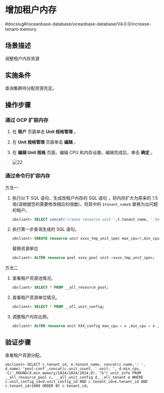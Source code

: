 增加租户内存 
===========================
#docslug#/oceanbase-database/oceanbase-database/V4.0.0/increase-tenant-memory


场景描述 
-------------------------

调整租户内存资源

实施条件 
-------------------------

查询集群待分配资源充足。

操作步骤 
-------------------------

### 通过 OCP 扩容内存 

1. 在 **租户** 页面单击 **Unit 规格管理** 。

   

2. 在 **Unit 规格管理** 页面单击 **编辑** 。

   

3. 在 **编辑 Unit 规格** 页面，编辑 CPU 和内存设置，编辑完成后，单击 **确定** 。

   ![22](https://help-static-aliyun-doc.aliyuncs.com/assets/img/zh-CN/8768832461/p360788.png)
   




### 通过命令行扩容内存 

方法一

1. 执行以下 SQL 语句，生成改租户内存的 SQL 语句 ，将内存扩大为原来的 1.5 倍(请根据您的需要修改相应的倍数)，将其中的 `$tenant_name$` 替换为出问题的租户。

   ```sql
   obclient> SELECT concat('create resource unit ',t.tenant_name, '_tmp_unit_spec max_cpu=',c.max_cpu, ', min_cpu=', c.min_cpu,',max_memory=', round(c.max_memory * 1.5),', min_memory = ', round(c.min_memory *1.5), ', max_iops = ', c.max_iops, ',min_iops = ', c.min_iops,' , max_disk_size= ', c.max_disk_size, ', max_session_num= ', c.max_session_num, '; alterresource pool ', r.name, ' unit = ', t.tenant_name,'_tmp_unit_spec') asexecute_sql FROM __all_tenant t,__all_resource_pool r,__all_unit_config c WHEREt.tenant_id = r.tenant_id and r.unit_config_id =c.unit_config_id andt.tenant_name = '$tenant_name$';
   ```

   

2. 执行第一步查询生成的 SQL 语句。

   ```sql
   obclient> CREATE resource unit xxxx_tmp_unit_spec max_cpu=5,min_cpu=2.5,max_memory=24739011624, min_memory = 20615843021, max_iops =10000,min_iops = 5000 , max_disk_size = 10737418240, max_session_num = 50000;
   ```

   

   替换资源单位

   ```sql
   obclient> ALTER resource pool xxxx_pool unit =xxxx_tmp_unit_spec;
   ```

   




方法二

1. 查看租户资源池情况。

   ```sql
   obclient> SELECT * FROM __all_resource_pool;
   ```

   

2. 查看租户资源单位情况。

   ```sql
   obclient> SELECT * FROM __all_unit_config;
   ```

   

3. 调整租户内存比例。

   ```sql
   obclient> ALTER resource unit XXX_config max_cpu = x ,min_cpu = x ,max_memory ='xxxG',min_memory= 'xxxG';
   ```

   




验证步骤 
-------------------------

查看租户资源分配。

```unknow
obclient> SELECT c.tenant_id, e.tenant_name, concat(c.name,': ', d.name) 'pool:conf',concat(c.unit_count, ' unit: ', d.min_cpu, 'C/',ROUND(d.min_memory/1024/1024/1024,0), "G") unit_info FROM __all_resource_pool c, __all_unit_config d,__all_tenant e WHERE c.unit_config_id=d.unit_config_id AND c.tenant_id=e.tenant_id AND c.tenant_id>1000 ORDER BY c.tenant_id;
```










